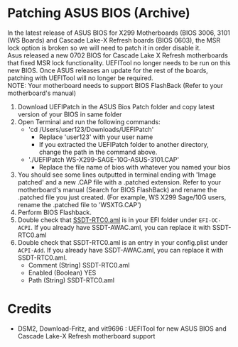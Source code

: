 # Patching ASUS BIOS (Archive)
In the latest release of ASUS BIOS for X299 Motherboards (BIOS 3006, 3101 (WS Boards) and Cascade Lake-X Refresh boards (BIOS 0603), the MSR lock option is broken so we will need to patch it in order disable it.  
Asus released a new 0702 BIOS for Cascade Lake X Refresh motherboards that fixed MSR lock functionality.  UEFITool no longer needs to be run on this new BIOS.  Once ASUS releases an update for the rest of the boards, patching with UEFITool will no longer be required.  
NOTE: Your motherboard needs to support BIOS FlashBack (Refer to your motherboard's manual)

1.  Download UEFIPatch in the ASUS Bios Patch folder and copy latest version of your BIOS in same folder
2. Open Terminal and run the following commands: 
    * 'cd /Users/user123/Downloads/UEFIPatch' 
        * Replace 'user123' with your user name
        * If you extracted the UEFIPatch folder to another directory, change the path in the command above.
    * './UEFIPatch WS-X299-SAGE-10G-ASUS-3101.CAP'
        * Replace the file name of bios with whatever you named your bios
3. You should see some lines outputted in terminal ending with 'Image patched' and a new .CAP file with a .patched extension.  Refer to your motherboard's manual (Search for BIOS FlashBack) and rename the .patched file you just created. (For example, WS X299 Sage/10G users, rename the .patched file to 'WSXTG.CAP')
4. Perform BIOS Flashback.
5. Double check that [SSDT-RTC0.aml](https://github.com/shinoki7/Asus-X299-Hackintosh/blob/master/SSDT/SSDT-RTC0.aml) is in your EFI folder under `EFI-OC-ACPI`.  If you already have SSDT-AWAC.aml, you can replace it with SSDT-RTC0.aml
6. Double check that SSDT-RTC0.aml is an entry in your config.plist under `ACPI-Add`.  If you already have SSDT-AWAC.aml, you can replace it with SSDT-RTC0.aml.
    * Comment (String) SSDT-RTC0.aml
    * Enabled (Boolean) YES
    * Path (String) SSDT-RTC0.aml

# Credits
* DSM2, Download-Fritz, and vit9696 : UEFITool for new ASUS BIOS and Cascade Lake-X Refresh motherboard support
